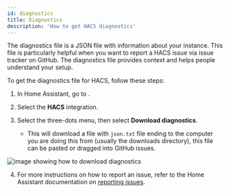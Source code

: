 ```yaml
---
id: diagnostics
title: Diagnostics
description: 'How to get HACS diagnostics'
---
```


The diagnostics file is a JSON file with information about your instance. This file is particularly helpful when you want to report a HACS issue via issue tracker on GitHub. The diagnostics file provides context and helps people understand your setup.

To get the diagnostics file for HACS, follow these steps:

1. In Home Assistant, go to <!-- hacs:my integrations **{{coreui('panel.config')}}** > **{{coreui('ui.panel.config.dashboard.devices.main')}}** -->.
2. Select the **HACS** integration.
3. Select the three-dots menu, then select **Download diagnostics**.

    - This will download a file with `json.txt` file ending to the computer you are doing this from (usually the downloads directory), this file can be pasted or dragged into GitHub issues.

![image showing how to download diagnostics](/assets/images/diagnostics.png)

4. For more instructions on how to report an issue, refer to the Home Assistant documentation on [reporting issues](https://www.home-assistant.io/help/reporting_issues/).

